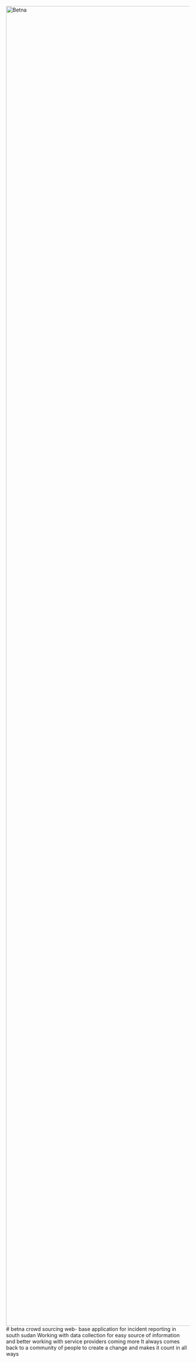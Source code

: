 <img width="3610" alt="Betna" src="https://user-images.githubusercontent.com/26743344/179421498-c3ef25d6-ee49-493f-9fd4-b67e61a246d4.png">
# betna
crowd sourcing web- base application for incident reporting in south sudan
Working with data collection for easy source of information and better working with service providers
coming more
It always comes back to a community of people to create a change and makes it count in all ways
